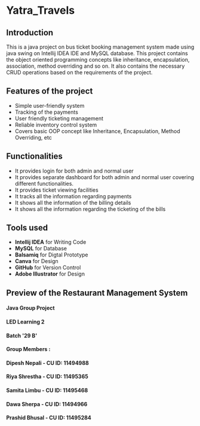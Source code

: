 # Yatra_Travels
## Introduction
This is a java project on bus ticket booking management system made using java swing on Intellij IDEA IDE and MySQL database.
This project contains the object oriented programming concepts like inheritance, encapsulation, association, method overriding and so on.
It also contains the necessary CRUD operations based on the requirements of the project.

## Features of the project
*	Simple user-friendly system
*	Tracking of the payments
*	User friendly ticketing management
*	Reliable inventory control system
*	Covers basic OOP concept like Inheritance, Encapsulation, Method Overriding, etc

## Functionalities
* It provides login for both admin and normal user
* It provides separate dashboard for both admin and normal user covering different functionalities.
*	It provides ticket viewing facilities
*	It tracks all the information regarding payments 
*	It shows all the information of the billing details
*	It shows all the information regarding the ticketing of the bills

## Tools used
* **Intellij IDEA** for Writing Code
* **MySQL** for Database
* **Balsamiq** for Digtal Prototype
* **Canva** for Design
* **GitHub** for Version Control
* **Adobe Illustrator** for Design

## Preview of the Restaurant Management System




#### Java Group Project
#### LED Learning 2
#### Batch '29 B'
#### Group Members : 
#### Dipesh Nepali - CU ID: 11494988
#### Riya Shrestha - CU ID: 11495365
#### Samita Limbu - CU ID: 11495468
#### Dawa Sherpa - CU ID:  11494966
#### Prashid Bhusal - CU ID: 11495284
